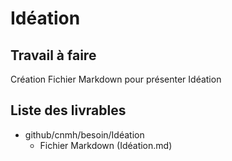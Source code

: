 # Idéation

## Travail à faire 
Création Fichier Markdown pour présenter Idéation

## Liste des livrables 
- github/cnmh/besoin/Idéation
  - Fichier Markdown (Idéation.md)
